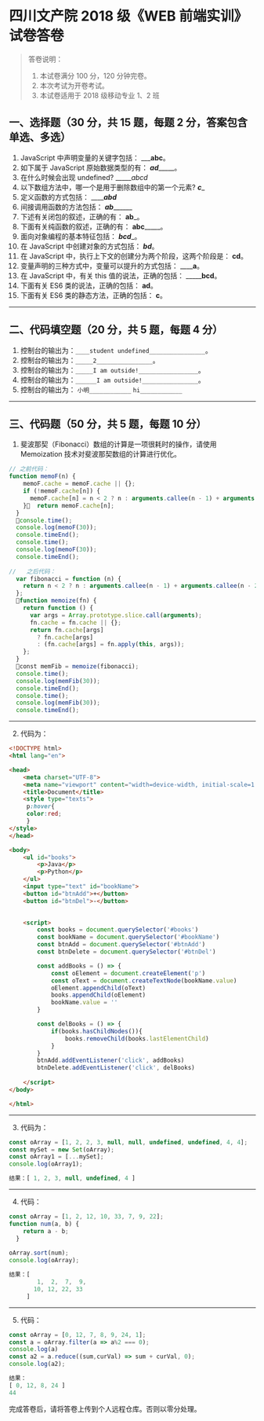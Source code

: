 # 四川文产院 2018 级《WEB 前端实训》试卷答卷

> 答卷说明：
> 1. 本试卷满分 100 分，120 分钟完卷。
> 2. 本次考试为开卷考试。
> 3. 本试卷适用于 2018 级移动专业 1、2 班

## 一、选择题（30 分，共 15 题，每题 2 分，答案包含单选、多选）

1. JavaScript 中声明变量的关键字包括： _________abc______。
2. 如下属于 JavaScript 原始数据类型的有： ___ad________。
3. 在什么时候会出现 undefined?  ______abcd_
4. 以下数组方法中，哪一个是用于删除数组中的第一个元素?  ___c____
5. 定义函数的方式包括： _______abd___
6. 间接调用函数的方法包括： ___ab_________
7. 下述有关闭包的叙述，正确的有： ______ab_______。
8. 下面有关纯函数的叙述，正确的有： ______abc___________。
9. 面向对象编程的基本特征包括： _________bcd__________。
10. 在 JavaScript 中创建对象的方式包括： _________bd_________。
11. 在 JavaScript 中，执行上下文的创建分为两个阶段，这两个阶段是： ______cd______。
12. 变量声明的三种方式中，变量可以提升的方式包括： ______a__。
13. 在 JavaScript 中，有关 this 值的说法，正确的包括： _________bcd____。
14. 下面有关 ES6 类的说法，正确的包括： ______ad______。
15. 下面有关 ES6 类的静态方法，正确的包括： ______c______。

------

## 二、代码填空题（20 分，共 5 题，每题 4 分）

1. 控制台的输出为：`____student undefined________________`。
2. 控制台的输出为：`_____2________________`。
3. 控制台的输出为：`_____I am outside!_________________`。
4. 控制台的输出为：`______I am outside!________________`。
5. 控制台的输出为：
    `小明____________`
    `hi____________`
-------

## 三、代码题（50 分，共 5 题，每题 10 分）

1. 斐波那契（Fibonacci）数组的计算是一项很耗时的操作，请使用 Memoization 技术对斐波那契数组的计算进行优化。

```js
// 之前代码：
function memoF(n) {
    memoF.cache = memoF.cache || {};
    if (!memoF.cache[n]) {
      memoF.cache[n] = n < 2 ? n : arguments.callee(n - 1) + arguments.callee(n - 2);
    }  return memoF.cache[n];
  }
  console.time();
  console.log(memoF(30));
  console.timeEnd();
  console.time();
  console.log(memoF(30));
  console.timeEnd();
  
//   之后代码：
  var fibonacci = function (n) {
    return n < 2 ? n : arguments.callee(n - 1) + arguments.callee(n - 2);
  };
  function memoize(fn) {
    return function () {
      var args = Array.prototype.slice.call(arguments);
      fn.cache = fn.cache || {};
      return fn.cache[args]
        ? fn.cache[args]
        : (fn.cache[args] = fn.apply(this, args));
    };
  }
  const memFib = memoize(fibonacci);
  console.time();
  console.log(memFib(30));
  console.timeEnd();
  console.time();
  console.log(memFib(30));
  console.timeEnd();
```

-------

2. 代码为：

```html
<!DOCTYPE html>
<html lang="en">

<head>
    <meta charset="UTF-8">
    <meta name="viewport" content="width=device-width, initial-scale=1.0">
    <title>Document</title>
	<style type="texts">
     p:hover{
	 color:red;
	 }
</style>
</head>

<body>
    <ul id="books">
        <p>Java</p>
        <p>Python</p>
    </ul>
    <input type="text" id="bookName">
    <button id="btnAdd">+</button>
    <button id="btnDel">-</button>
  

    <script>
        const books = document.querySelector('#books')
        const bookName = document.querySelector('#bookName')
        const btnAdd = document.querySelector('#btnAdd')
        const btnDelete = document.querySelector('#btnDel')

        const addBooks = () => {
            const oElement = document.createElement('p')
            const oText = document.createTextNode(bookName.value)
            oElement.appendChild(oText)
            books.appendChild(oElement)
            bookName.value = ''
        }

        const delBooks = () => {
            if(books.hasChildNodes()){
                books.removeChild(books.lastElementChild)
            }
        }
        btnAdd.addEventListener('click', addBooks)
        btnDelete.addEventListener('click', delBooks)
       
    </script>
</body>

</html>
```

-------

3. 代码为：

```js
const oArray = [1, 2, 2, 3, null, null, undefined, undefined, 4, 4];
const mySet = new Set(oArray);    
const oArray1 = [...mySet]; 
console.log(oArray1);

结果：[ 1, 2, 3, null, undefined, 4 ]
```

-------

4. 代码：

```js
const oArray = [1, 2, 12, 10, 33, 7, 9, 22];
function num(a, b) {
    return a - b;
  }
  
oArray.sort(num);   
console.log(oArray);

结果：[
        1,  2,  7,  9,
       10, 12, 22, 33
     ]
```

-------

5. 代码：

```js
const oArray = [0, 12, 7, 8, 9, 24, 1];
const a = oArray.filter(a => a%2 === 0);
console.log(a)
const a2 = a.reduce((sum,curVal) => sum + curVal, 0);
console.log(a2);

结果：
[ 0, 12, 8, 24 ]
44
```





完成答卷后，请将答卷上传到个人远程仓库。否则以零分处理。

​        
